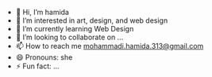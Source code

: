 - 👋 Hi, I’m hamida 
- 👀 I’m interested in art, design, and web design 
- 🌱 I’m currently learning Web Design 
- 💞️ I’m looking to collaborate on ...
- 📫 How to reach me mohammadi.hamida.313@gmail.com
- 😄 Pronouns: she
- ⚡ Fun fact: ...

<!---
mohammadi347/mohammadi347 is a ✨ special ✨ repository because its `README.md` (this file) appears on your GitHub profile.
You can click the Preview link to take a look at your changes.
--->
